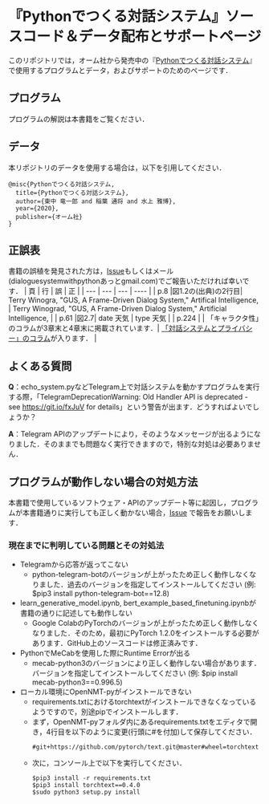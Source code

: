 # 『Pythonでつくる対話システム』ソースコード＆データ配布とサポートページ

このリポジトリでは，オーム社から発売中の『[Pythonでつくる対話システム](https://www.ohmsha.co.jp/book/9784274224799/)』で使用するプログラムとデータ，およびサポートのためのページです．


## プログラム

プログラムの解説は本書籍をご覧ください．


## データ

本リポジトリのデータを使用する場合は，以下を引用してください．
```
@misc{Pythonでつくる対話システム,
  title={Pythonでつくる対話システム},
  author={東中 竜一郎 and 稲葉 通将 and 水上 雅博},
  year={2020},
  publisher={オーム社}
}
```

## 正誤表
書籍の誤植を発見された方は，[Issue]( https://github.com/dsbook/dsbook/issues/new)もしくはメール(dialoguesystemwithpythonあっとgmail.com)でご報告いただければ幸いです．
| 頁 | 行 | 誤 | 正 |
| --- | --- | --- | ---- |
| p.8 |図1.2の(出典)の2行目| Terry Winogra, "GUS, A Frame-Driven Dialog System," Artifical Intelligence, | Terry Winograd, "GUS, A Frame-Driven Dialog System," Artificial Intelligence, |
| p.61 |図2.7| date 天気 | type 天気 |
| p.224 | | 「キャラクタ性」のコラムが3章末と4章末に掲載されています．| [「対話システムとプライバシー」のコラム](/正誤表_Pythonでつくる対話システム（第1版第1刷200305）.pdf)が入ります． |

## よくある質問
**Q**：echo_system.pyなどTelegram上で対話システムを動かすプログラムを実行する際，「TelegramDeprecationWarning: Old Handler API is deprecated - see https://git.io/fxJuV for details」という警告が出ます．どうすればよいでしょうか？

**A**：Telegram APIのアップデートにより，そのようなメッセージが出るようになりました．そのままでも問題なく実行できますので，特別な対処は必要ありません．

## プログラムが動作しない場合の対処方法

本書籍で使用しているソフトウェア・APIのアップデート等に起因し，プログラムが本書籍通りに実行しても正しく動かない場合，[Issue]( https://github.com/dsbook/dsbook/issues/new) で報告をお願いします．

### 現在までに判明している問題とその対処法
* Telegramから応答が返ってこない
  * python-telegram-botのバージョンが上がったため正しく動作しなくなりました．過去のバージョンを指定してインストールしてください (例: $pip3 install python-telegram-bot==12.8)
* learn_generative_model.ipynb, bert_example_based_finetuning.ipynbが書籍の通りに記述しても動作しない
  * Google ColabのPyTorchのバージョンが上がったため正しく動作しなくなりました．そのため，最初にPyTorch 1.2.0をインストールする必要があります．GitHub上のソースコードは修正済みです．
* PythonでMeCabを使用した際にRuntime Errorが出る
  * mecab-python3のバージョンにより正しく動作しない場合があります．バージョンを指定してインストールしてください (例: $pip install mecab-python3==0.996.5)
* ローカル環境にOpenNMT-pyがインストールできない
  * requirements.txtにおけるtorchtextがインストールできなくなっているようですので，別途pipでインストールします．
  * まず，OpenNMT-pyフォルダ内にあるrequirements.txtをエディタで開き，4行目を以下のように変更(行頭に#を付加)して保存してください．
    ```
    #git+https://github.com/pytorch/text.git@master#wheel=torchtext
    ```
  * 次に，コンソール上で以下を実行してください．
    ```
    $pip3 install -r requirements.txt
    $pip3 install torchtext==0.4.0
    $sudo python3 setup.py install
    ```
